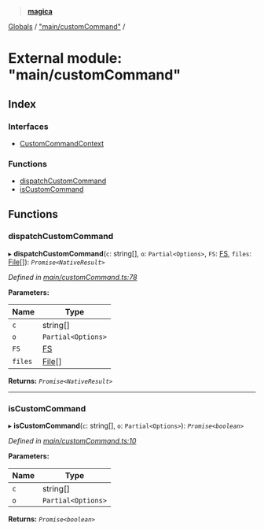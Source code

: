 > **[magica](../README.md)**

[Globals](../README.md) / ["main/customCommand"](_main_customcommand_.md) /

# External module: "main/customCommand"

## Index

### Interfaces

* [CustomCommandContext](../interfaces/_main_customcommand_.customcommandcontext.md)

### Functions

* [dispatchCustomCommand](_main_customcommand_.md#dispatchcustomcommand)
* [isCustomCommand](_main_customcommand_.md#iscustomcommand)

## Functions

###  dispatchCustomCommand

▸ **dispatchCustomCommand**(`c`: string[], `o`: `Partial<Options>`, `FS`: [FS](../interfaces/_file_emscriptenfs_.fs.md), `files`: [File](../classes/_file_file_.file.md)[]): *`Promise<NativeResult>`*

*Defined in [main/customCommand.ts:78](https://github.com/cancerberoSgx/magica/blob/0c53937/src/main/customCommand.ts#L78)*

**Parameters:**

Name | Type |
------ | ------ |
`c` | string[] |
`o` | `Partial<Options>` |
`FS` | [FS](../interfaces/_file_emscriptenfs_.fs.md) |
`files` | [File](../classes/_file_file_.file.md)[] |

**Returns:** *`Promise<NativeResult>`*

___

###  isCustomCommand

▸ **isCustomCommand**(`c`: string[], `o`: `Partial<Options>`): *`Promise<boolean>`*

*Defined in [main/customCommand.ts:10](https://github.com/cancerberoSgx/magica/blob/0c53937/src/main/customCommand.ts#L10)*

**Parameters:**

Name | Type |
------ | ------ |
`c` | string[] |
`o` | `Partial<Options>` |

**Returns:** *`Promise<boolean>`*